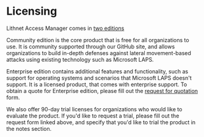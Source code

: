 # Licensing
Lithnet Access Manager comes in [two editions](Access-Manager-Editions)

Community edition is the core product that is free for all organizations to use. It is community supported through our GitHub site, and allows organizations to build in-depth defenses against lateral movement-based attacks using existing technology such as Microsoft LAPS. 

Enterprise edition contains additional features and functionality, such as support for operating systems and scenarios that Microsoft LAPS doesn't support. It is a licensed product, that comes with enterprise support. To obtain a quote for Enterprise edition, please fill out the [request for quotation](https://lithnet.io/access-manager/request) form.

We also offer 90-day trial licenses for organizations who would like to evaluate the product. If you'd like to request a trial, please fill out the request form linked above, and specify that you'd like to trial the product in the notes section.
